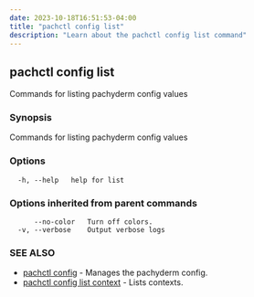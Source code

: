 ```yaml
---
date: 2023-10-18T16:51:53-04:00
title: "pachctl config list"
description: "Learn about the pachctl config list command"
---
```


## pachctl config list

Commands for listing pachyderm config values

### Synopsis

Commands for listing pachyderm config values

### Options

```
  -h, --help   help for list
```

### Options inherited from parent commands

```
      --no-color   Turn off colors.
  -v, --verbose    Output verbose logs
```

### SEE ALSO

* [pachctl config](../pachctl_config)	 - Manages the pachyderm config.
* [pachctl config list context](../pachctl_config_list_context)	 - Lists contexts.


